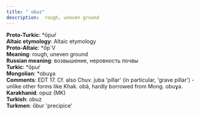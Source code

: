 ```yaml
---
title: " obuz"
description:  rough, uneven ground
---
```


<strong>Proto-Turkic</strong>:  *ōpuŕ<br>
<strong>Altaic etymology</strong>:  Altaic etymology<br>
<strong> Proto-Altaic</strong>:  *ṓp`V<br>
<strong>Meaning</strong>:  rough, uneven ground<br>
<strong>Russian meaning</strong>:  возвышение, неровность почвы<br>
<strong>Turkic</strong>:  *ōpuŕ<br>
<strong>Mongolian</strong>:  *obuɣa<br>
<strong>Comments</strong>:  EDT 17. Cf. also Chuv. juba 'pillar' (in particular, 'grave pillar') - unlike other forms like Khak. obā, hardly borrowed from Mong. obuɣa.<br>
<strong>Karakhanid</strong>:  opuz (MK)<br>
<strong>Turkish</strong>:  obuz<br>
<strong>Turkmen</strong>:  ōbur 'precipice'<br>


